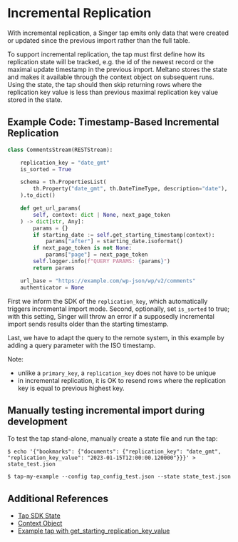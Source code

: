 # Incremental Replication

With incremental replication, a Singer tap emits only data that were created or updated since the previous import rather than the full table.

To support incremental replication, the tap must first define how its replication state will be tracked, e.g. the id of the newest record or the maximal update timestamp in the previous import. Meltano stores the state and makes it available through the context object on subsequent runs. Using the state, the tap should then skip returning rows where the replication key value is less than previous maximal replication key value stored in the state.

## Example Code: Timestamp-Based Incremental Replication

```py
class CommentsStream(RESTStream):

    replication_key = "date_gmt"
    is_sorted = True

    schema = th.PropertiesList(
        th.Property("date_gmt", th.DateTimeType, description="date"),
    ).to_dict()

    def get_url_params(
        self, context: dict | None, next_page_token
    ) -> dict[str, Any]:
        params = {}
        if starting_date := self.get_starting_timestamp(context):
            params["after"] = starting_date.isoformat()
        if next_page_token is not None:
            params["page"] = next_page_token
        self.logger.info(f"QUERY PARAMS: {params}")
        return params

    url_base = "https://example.com/wp-json/wp/v2/comments"
    authenticator = None
```

First we inform the SDK of the `replication_key`, which automatically triggers incremental import mode. Second, optionally, set `is_sorted` to true; with this setting, Singer will throw an error if a supposedly incremental import sends results older than the starting timestamp.

Last, we have to adapt the query to the remote system, in this example by adding a query parameter with the ISO timestamp.

Note:
- unlike a `primary_key`, a `replication_key` does not have to be unique
- in incremental replication, it is OK to resend rows where the replication key is equal to previous highest key.

## Manually testing incremental import during development

To test the tap stand-alone, manually create a state file and run the tap:

```shell
$ echo '{"bookmarks": {"documents": {"replication_key": "date_gmt", "replication_key_value": "2023-01-15T12:00:00.120000"}}}' > state_test.json

$ tap-my-example --config tap_config_test.json --state state_test.json
```

## Additional References

- [Tap SDK State](./implementation/state.md)
- [Context Object](./context_object.md)
- [Example tap with get_starting_replication_key_value](https://github.com/flexponsive/tap-eu-ted/blob/main/tap_eu_ted/client.py)